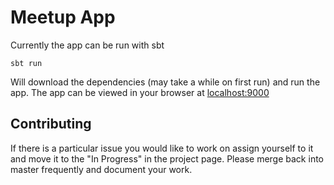 # Meetup App

Currently the app can be run with sbt
```
sbt run
```
Will download the dependencies (may take a while on first run) and run
the app. The app can be viewed in your browser at
[localhost:9000](localhost:9000)

## Contributing

If there is a particular issue you would like to work on assign
yourself to it and move it to the "In Progress" in the project
page. Please merge back into master frequently and document your work.
